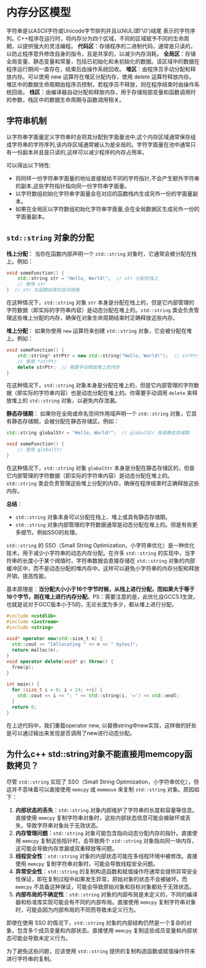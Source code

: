 # 内存分区模型

字符串是以ASCII字符或Unicode字节排列并且以NUL(即'\0')结尾 表示的字符序列。C++程序在运行时，将内存分为四个区域，不同的区域赋予不同的生命周期，以提供强大的灵活编程。
**代码区**：存储程序的二进制代码，通常是只读的，以防止程序意外修改自身的指令，且是共享的，以减少内存消耗。
**全局区**：存储全局变量、静态变量和常量，包括已初始化和未初始化的数据。该区域中的数据在程序运行期间一直存在，结束后由操作系统回收。
**堆区**：由程序员手动分配和释放内存。可以使用 new 运算符在堆区分配内存，使用 delete 运算符释放内存。堆区中的数据生命周期由程序员控制，若程序员不释放，则在程序结束时由操作系统回收。
**栈区**：由编译器自动分配和释放内存，用于存储局部变量和函数调用时的参数，栈区中的数据生命周期与函数调用相关。

## 字符串机制

以字符串字面量定义字符串时会将其分配到字面量池中,这个内存区域通常保存组成字符串的字符序列,该内存区域通常被认为是全局的。字符字面量在池中通常只有一份副本并且是只读的,这样可以减少程序的内存占用率。

可以得出以下特性:

- 将同样一份字符串字面量的地址直接赋给不同的字符指针,不会产生额外字符串的副本,这些字符指针指向同一份字符串字面量。
- 以字符数组初始化字符串字面量会在对应的函数栈内生成另外一份的字面量副本。
- 如果在全局区以字符数组初始化字符串字面量,会在全局数据区生成另外一份的字面量副本。

## `std::string` 对象的分配

**栈上分配**：
当你在函数内部声明一个 `std::string` 对象时，它通常会被分配在栈上。例如：

```c++
void someFunction() {
    std::string str = "Hello, World!";  // str 分配在栈上
    // 使用 str
}  // str 在函数结束时自动销毁
```

在这种情况下，`std::string` 对象 `str` 本身是分配在栈上的，但是它内部管理的字符数据（即实际的字符串内容）是动态分配在堆上的。`std::string` 类会负责管理这些堆上分配的内存，确保在对象生命周期结束时正确释放这些内存。

**堆上分配**：
如果你使用 `new` 运算符来创建 `std::string` 对象，它会被分配在堆上。例如：

```c++
void someFunction() {
    std::string* strPtr = new std::string("Hello, World!");  // strPtr 指向堆上的 std::string 对象
    // 使用 *strPtr
    delete strPtr;  // 需要手动释放堆上的内存
}
```

在这种情况下，`std::string` 对象本身是分配在堆上的，但是它内部管理的字符数据（即实际的字符串内容）也是动态分配在堆上的。你需要手动调用 `delete` 来释放堆上的 `std::string` 对象，以避免内存泄漏。

**静态存储期**：
如果你在全局或命名空间作用域声明一个 `std::string` 对象，它具有静态存储期，会被分配在静态存储区。例如：

```c++
std::string globalStr = "Hello, World!";  // globalStr 具有静态存储期

void someFunction() {
    // 使用 globalStr
}
```

在这种情况下，`std::string` 对象 `globalStr` 本身是分配在静态存储区的，但是它内部管理的字符数据（即实际的字符串内容）是动态分配在堆上的。`std::string` 类会负责管理这些堆上分配的内存，确保在程序结束时正确释放这些内存。

**总结**：

- `std::string` 对象本身可以分配在栈上、堆上或具有静态存储期。
- `std::string` 对象内部管理的字符数据通常是动态分配在堆上的。但是有些更多细节。例如SSO的处理。

`std::string` 的 SSO（Small String Optimization，小字符串优化）是一种优化技术，用于减少小字符串的动态内存分配。在许多 `std::string` 的实现中，当字符串的长度小于某个阈值时，字符串数据会直接存储在 `std::string` 对象的内部缓冲区中，而不是动态分配的堆内存中。这样可以避免小字符串的内存分配和释放开销，提高性能。

基本原理是：**当分配大小小于16个字节时候，从栈上进行分配，而如果大于等于16个字节，则在堆上进行内存分配**。PS：需要注意的是，此优化自GCC5.1生效，也就是说对于GCC版本小于5的，无论长度为多少，都从堆上进行分配。

```c++
#include <cstdlib>
#include <iostream>
#include <string>
 
void* operator new(std::size_t n) {
  std::cout << "[Allocating " << n << " bytes]";
  return malloc(n);
}
void operator delete(void* p) throw() {
  free(p);
}
 
int main() {
  for (size_t i = 0; i < 24; ++i) {
    std::cout << i << ": " << std::string(i, '=') << std::endl;
  }
  return 0;
}
```

在上述代码中，我们重载operator new, 以替换string中new实现，这样做的好处是可以通过输出来发现是否调用了new进行动态分配。

## 为什么c++ std::string对象不能直接用memcopy函数拷贝？

尽管 `std::string` 实现了 SSO（Small String Optimization，小字符串优化），但这并不意味着可以直接使用 `memcpy` 或 `memmove` 来复制 `std::string` 对象。原因如下：

1. **内部状态的丢失**：`std::string` 对象内部维护了字符串的长度和容量等信息。直接使用 `memcpy` 复制字符串对象时，这些内部状态信息可能会被破坏或丢失，导致字符串对象处于无效状态。
2. **内存管理问题**：`std::string` 对象可能包含指向动态分配内存的指针。直接使用 `memcpy` 复制这些指针时，会导致两个 `std::string` 对象指向同一块内存，这可能会导致内存泄漏或双重释放等问题。
3. **线程安全性**：`std::string` 对象的内部状态可能在多线程环境中被修改。直接使用 `memcpy` 复制字符串对象时，可能会导致线程安全问题。
4. **异常安全性**：`std::string` 的复制构造函数和赋值操作符通常会提供异常安全性保证，即在复制过程中如果发生异常，原始对象的状态不会被破坏。而 `memcpy` 不具备这种保证，可能会导致原始对象和目标对象都处于无效状态。
5. **内部布局的不确定性**：`std::string` 对象的内部布局是未定义的，不同的编译器和标准库实现可能会有不同的内部布局。直接使用 `memcpy` 复制字符串对象时，可能会因为内部布局的不同而导致未定义行为。

即使在使用 SSO 的情况下，`std::string` 对象的内部结构仍然是一个复杂的对象，包含多个成员变量和内部状态。直接使用 `memcpy` 复制这些成员变量和内部状态可能会导致未定义行为。

为了避免这些问题，应该使用 `std::string` 提供的复制构造函数或赋值操作符来进行字符串的复制。